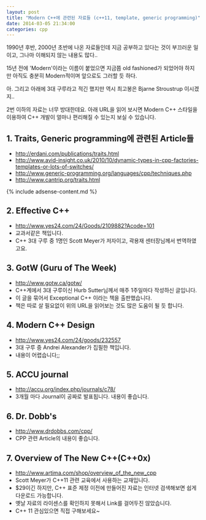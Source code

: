 ```yaml
---
layout: post
title: "Modern C++에 관련된 자료들 (c++11, template, generic programming)"
date: 2014-03-05 21:34:00
categories: cpp
---
```


1990년 후반, 2000년 초반에 나온 자료들인데 지금 공부하고 있다는 것이 부끄러운 일이고, 그나마 이해되지 않는 내용도 많다..

15년 전에 'Modern'이라는 이름이 붙었으면 지금쯤 old fashioned가 되었어야 하지만 아직도 충분히 Modern적이며 앞으로도 그러할 듯 하다.

아. 그리고 아래에 3대 구루라고 적긴 했지만 역시 최고봉은 Bjarne Stroustrup 이시겠지..

2번 이하의 자료는 너무 방대한데요. 아래 URL을 읽어 보시면 Modern C++ 스타일을 이용하여 C++ 개발이 얼마나 편리해질 수 있는지 보실 수 있습니다.

 
## 1. Traits, Generic programming에 관련된 Article들

- http://erdani.com/publications/traits.html
- http://www.avid-insight.co.uk/2010/10/dynamic-types-in-cpp-factories-templates-or-lots-of-switches/
- http://www.generic-programming.org/languages/cpp/techniques.php
- http://www.cantrip.org/traits.html

{% include adsense-content.md %}

## 2. Effective C++
- http://www.yes24.com/24/Goods/2109882?Acode=101
- 교과서같은 책입니다.
- C++ 3대 구루 중 1명인 Scott Meyer가 저자이고, 곽용재 센터장님께서 번역하였고요.

## 3. GotW (Guru of The Week)
- http://www.gotw.ca/gotw/
- C++계에서 3대 구루이신 Hurb Sutter님께서 매주 1주일마다 작성하신 글입니다.
- 이 글을 묶어서 Exceptional C++ 이라는 책을 출판했습니다.
- 책은 따로 살 필요없이 위의 URL을 읽어보는 것도 많은 도움이 될 듯 합니다.

## 4. Modern C++ Design
- http://www.yes24.com/24/goods/232557
- 3대 구루 중 Andrei Alexander가 집필한 책입니다.
- 내용이 어렵습니다;;

## 5. ACCU journal
- http://accu.org/index.php/journals/c78/
- 3개월 마다 Journal이 공짜로 발표됩니다. 내용이 좋습니다.

## 6. Dr. Dobb's
- http://www.drdobbs.com/cpp/
- CPP 관련 Article의 내용이 좋습니다.

## 7. Overview of The New C++(C++0x)
- http://www.artima.com/shop/overview_of_the_new_cpp
- Scott Meyer가 C++11 관련 교육에서 사용하는 교재입니다.
- $29이긴 하지만, C++ 표준 제정 이전에 만들어진 자료는 인터넷 검색해보면 쉽게 다운로드 가능합니다.
- 옛날 자료의 라이센스를 확인하지 못해서 Link를 걸어두진 않았습니다.
- C++ 11 관심있으면 직접 구해보세요~

